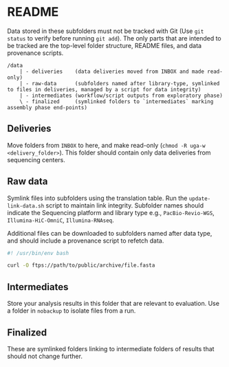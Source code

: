 # README

Data stored in these subfolders must not be tracked with Git (Use `git status`
to verify before running `git add`). The only parts that are intended to be
tracked are the top-level folder structure, README files, and data provenance scripts.

```
/data
    | - deliveries    (data deliveries moved from INBOX and made read-only)
    | - raw-data      (subfolders named after library-type, symlinked to files in deliveries, managed by a script for data integrity)
    | - intermediates (workflow/script outputs from exploratory phase)
    \ - finalized     (symlinked folders to `intermediates` marking assembly phase end-points)
```

## Deliveries

Move folders from `INBOX` to here, and make read-only (`chmod -R uga-w <delivery_folder>`). 
This folder should contain only data deliveries from sequencing centers.

## Raw data

Symlink files into subfolders using the translation table. Run the `update-link-data.sh` script
to maintain link integrity. Subfolder names should indicate the Sequencing platform and library type
e.g., `PacBio-Revio-WGS`, `Illumina-HiC-OmniC`, `Illumina-RNAseq`.

Additional files can be downloaded to subfolders named after data type, and should include a 
provenance script to refetch data.

```bash
#! /usr/bin/env bash

curl -O ftps://path/to/public/archive/file.fasta
```

## Intermediates

Store your analysis results in this folder that are relevant to evaluation.
Use a folder in `nobackup` to isolate files from a run.

## Finalized

These are symlinked folders linking to intermediate folders of results that should not change further.
